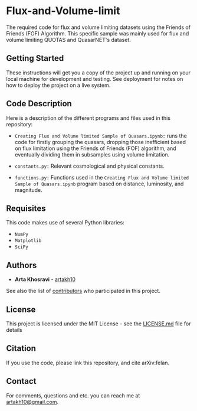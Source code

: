 # Flux-and-Volume-limit
The required code for flux and volume limiting datasets using the Friends of Friends (FOF) Algorithm. This specific sample was mainly used for flux and volume limiting QUOTAS and QuasarNET's dataset.

## Getting Started

These instructions will get you a copy of the project up and running on your local machine for development and testing. See deployment for notes on how to deploy the project on a live system.

## Code Description
Here is a description of the different programs and files used in this repository:


* ```Creating Flux and Volume limited Sample of Quasars.ipynb:``` runs the code for firstly grouping the quasars, dropping those inefficient based on flux limitation using the Friends of Friends (FOF) algorithm, and eventually dividing them in subsamples using volume limitation.

* ```constants.py:``` Relevant cosmological and physical constants.

* ```functions.py:``` Functions used in the ```Creating Flux and Volume limited Sample of Quasars.ipynb``` program based on distance, luminosity, and magnitude.


## Requisites
This code makes use of several Python libraries:

* ```NumPy```
* ```Matplotlib```
* ```SciPy```

## Authors

* **Arta Khosravi** - [artakh10](https://github.com/artakh10)

See also the list of [contributors](https://github.com/your/project/contributors) who participated in this project.

## License

This project is licensed under the MIT License - see the [LICENSE.md](LICENSE.md) file for details

## Citation
If you use the code, please link this repository, and cite arXiv:felan.

## Contact
For comments, questions and etc. you can reach me at artakh10@gmail.com.
